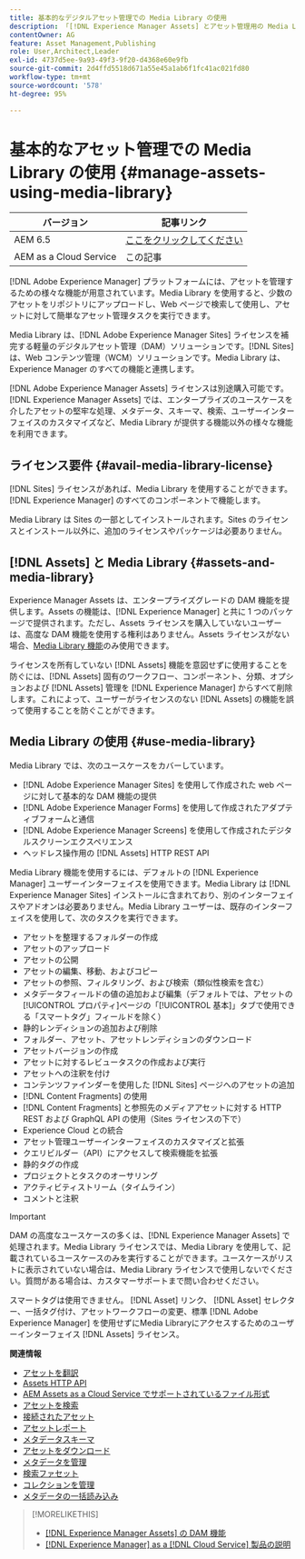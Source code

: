 ```yaml
---
title: 基本的なデジタルアセット管理での Media Library の使用
description: 「[!DNL Experience Manager Assets] とアセット管理用の Media Library」
contentOwner: AG
feature: Asset Management,Publishing
role: User,Architect,Leader
exl-id: 4737d5ee-9a93-49f3-9f20-d4368e60e9fb
source-git-commit: 2d4ffd5518d671a55e45a1ab6f1fc41ac021fd80
workflow-type: tm+mt
source-wordcount: '578'
ht-degree: 95%

---
```


<!--

Define Media Lib
Define req for it
Define use cases
Define what is not included

-->

# 基本的なアセット管理での Media Library の使用 {#manage-assets-using-media-library}

| バージョン | 記事リンク |
| -------- | ---------------------------- |
| AEM 6.5 | [ここをクリックしてください](https://experienceleague.adobe.com/docs/experience-manager-65/assets/administer/medialibrary.html?lang=ja) |
| AEM as a Cloud Service | この記事 |

[!DNL Adobe Experience Manager] プラットフォームには、アセットを管理するための様々な機能が用意されています。Media Library を使用すると、少数のアセットをリポジトリにアップロードし、Web ページで検索して使用し、アセットに対して簡単なアセット管理タスクを実行できます。

Media Library は、[!DNL Adobe Experience Manager Sites] ライセンスを補完する軽量のデジタルアセット管理（DAM）ソリューションです。[!DNL Sites] は、Web コンテンツ管理（WCM）ソリューションです。Media Library は、Experience Manager のすべての機能と連携します。

[!DNL Adobe Experience Manager Assets] ライセンスは別途購入可能です。[!DNL Experience Manager Assets] では、エンタープライズのユースケースを介したアセットの堅牢な処理、メタデータ、スキーマ、検索、ユーザーインターフェイスのカスタマイズなど、Media Library が提供する機能以外の様々な機能を利用できます。

## ライセンス要件 {#avail-media-library-license}

[!DNL Sites] ライセンスがあれば、Media Library を使用することができます。[!DNL Experience Manager] のすべてのコンポーネントで機能します。

Media Library は Sites の一部としてインストールされます。Sites のライセンスとインストール以外に、追加のライセンスやパッケージは必要ありません。

## [!DNL Assets] と Media Library {#assets-and-media-library}

Experience Manager Assets は、エンタープライズグレードの DAM 機能を提供します。Assets の機能は、[!DNL Experience Manager] と共に 1 つのパッケージで提供されます。ただし、Assets ライセンスを購入していないユーザーは、高度な DAM 機能を使用する権利はありません。Assets ライセンスがない場合、[Media Library 機能](#use-media-library)のみ使用できます。

ライセンスを所有していない [!DNL Assets] 機能を意図せずに使用することを防ぐには、[!DNL Assets] 固有のワークフロー、コンポーネント、分類、オプションおよび [!DNL Assets] 管理を [!DNL Experience Manager] からすべて削除します。これによって、ユーザーがライセンスのない [!DNL Assets] の機能を誤って使用することを防ぐことができます。

## Media Library の使用 {#use-media-library}

Media Library では、次のユースケースをカバーしています。

* [!DNL Adobe Experience Manager Sites] を使用して作成された web ページに対して基本的な DAM 機能の提供
* [!DNL Adobe Experience Manager Forms] を使用して作成されたアダプティブフォームと通信
* [!DNL Adobe Experience Manager Screens] を使用して作成されたデジタルスクリーンエクスペリエンス
* ヘッドレス操作用の [!DNL Assets] HTTP REST API

<!-- TBD: Remove this after confirmation. May need to merge this list with the list provided by PMs.

* Static renditions

-->

Media Library 機能を使用するには、デフォルトの [!DNL Experience Manager] ユーザーインターフェイスを使用できます。Media Library は [!DNL Experience Manager Sites] インストールに含まれており、別のインターフェイスやアドオンは必要ありません。Media Library ユーザーは、既存のインターフェイスを使用して、次のタスクを実行できます。

* アセットを整理するフォルダーの作成
* アセットのアップロード
* アセットの公開
* アセットの編集、移動、およびコピー
* アセットの参照、フィルタリング、および検索（類似性検索を含む）
* メタデータフィールドの値の追加および編集（デフォルトでは、アセットの[!UICONTROL プロパティ]ページの「[!UICONTROL 基本]」タブで使用できる「スマートタグ」フィールドを除く）
* 静的レンディションの追加および削除
* フォルダー、アセット、アセットレンディションのダウンロード
* アセットバージョンの作成
* アセットに対するレビュータスクの作成および実行
* アセットへの注釈を付け
* コンテンツファインダーを使用した [!DNL Sites] ページへのアセットの追加
* [!DNL Content Fragments] の使用
* [!DNL Content Fragments] と参照先のメディアアセットに対する HTTP REST および GraphQL API の使用（Sites ライセンスの下で）
* Experience Cloud との統合
* アセット管理ユーザーインターフェイスのカスタマイズと拡張
* クエリビルダー（API）にアクセスして検索機能を拡張
* 静的タグの作成
* プロジェクトとタスクのオーサリング
* アクティビティストリーム（タイムライン）
* コメントと注釈

<!-- TBD: Define exactly which basic Assets workflow are available for use with Media Library?

As per PM, we must avoid stating such a list, as we do not have a list that makes sense in Cloud Service.
-->

>[!IMPORTANT]
>
>DAM の高度なユースケースの多くは、[!DNL Experience Manager Assets] で処理されます。Media Library ライセンスでは、Media Library を使用して、記載されているユースケースのみを実行することができます。ユースケースがリストに表示されていない場合は、Media Library ライセンスで使用しないでください。質問がある場合は、カスタマーサポートまで問い合わせください。

スマートタグは使用できません。 [!DNL Asset] リンク、 [!DNL Asset] セレクター、一括タグ付け、アセットワークフローの変更、標準 [!DNL Adobe Experience Manager] を使用せずにMedia Libraryにアクセスするためのユーザーインターフェイス [!DNL Assets] ライセンス。

<!-- TBD: Add a CTA - how to contact Adobe for queries. -->

**関連情報**

* [アセットを翻訳](translate-assets.md)
* [Assets HTTP API](mac-api-assets.md)
* [AEM Assets as a Cloud Service でサポートされているファイル形式](file-format-support.md)
* [アセットを検索](search-assets.md)
* [接続されたアセット](use-assets-across-connected-assets-instances.md)
* [アセットレポート](asset-reports.md)
* [メタデータスキーマ](metadata-schemas.md)
* [アセットをダウンロード](download-assets-from-aem.md)
* [メタデータを管理](manage-metadata.md)
* [検索ファセット](search-facets.md)
* [コレクションを管理](manage-collections.md)
* [メタデータの一括読み込み](metadata-import-export.md)

>[!MORELIKETHIS]
>
>* [ [!DNL Experience Manager Assets] の DAM 機能](https://experienceleague.adobe.com/docs/experience-manager-cloud-service/assets/home.html?lang=ja)
>* [[!DNL Experience Manager] as a [!DNL Cloud Service] 製品の説明](https://helpx.adobe.com/jp/legal/product-descriptions/adobe-experience-manager-cloud-service.html)
